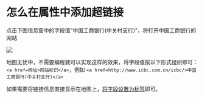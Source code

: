 # 怎么在属性中添加超链接

点击下图信息窗中的字段值“中国工商银行(中关村支行)”，将打开中国工商银行的网站

![](https://pic.dituwuyou.com/map%2Fpicture%2Fhyperlink.png)

地图无忧中，不需要编程就可以实现这样的效果，将字段值按以下形式组织即可：```<a href=网址>网站标识</a>```，例如 ```<a href=http://www.icbc.com.cn/icbc/>中国工商银行(中关村支行)</a>```

如果需要将链接信息直接显示在地图上，[将字段设置为标签](/display-label.html)即可。

